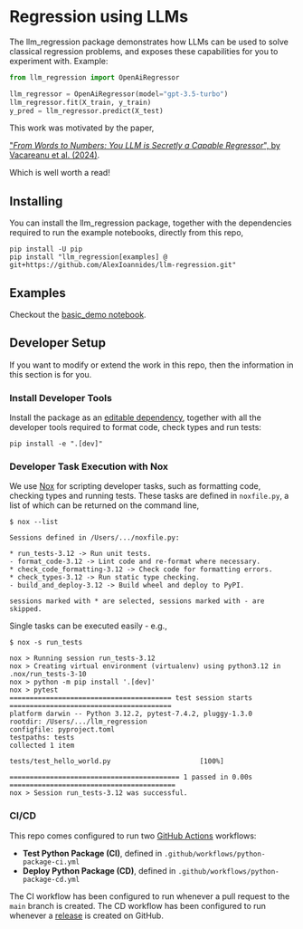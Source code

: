 # Regression using LLMs

The llm_regression package demonstrates how LLMs can be used to solve classical regression problems, and exposes these capabilities for you to experiment with. Example:

```python
from llm_regression import OpenAiRegressor

llm_regressor = OpenAiRegressor(model="gpt-3.5-turbo")
llm_regressor.fit(X_train, y_train)
y_pred = llm_regressor.predict(X_test)
```

This work was motivated by the paper,

["_From Words to Numbers: You LLM is Secretly a Capable Regressor_", by Vacareanu et al. (2024)](https://arxiv.org/abs/2404.07544).

Which is well worth a read!

## Installing

You can install the llm_regression package, together with the dependencies required to run the example notebooks, directly from this repo,

```text
pip install -U pip
pip install "llm_regression[examples] @ git+https://github.com/AlexIoannides/llm-regression.git"
```

## Examples

Checkout the [basic_demo notebook](https://github.com/AlexIoannides/llm-regression/tree/main/examples/basic_demo.ipynb).

## Developer Setup

If you want to modify or extend the work in this repo, then the information in this section is for you.

### Install Developer Tools

Install the package as an [editable dependency](https://setuptools.pypa.io/en/latest/userguide/development_mode.html), together with all the developer tools required to format code, check types and run tests:

```text
pip install -e ".[dev]"
```

### Developer Task Execution with Nox

We use [Nox](https://nox.thea.codes/en/stable/) for scripting developer tasks, such as formatting code, checking types and running tests. These tasks are defined in `noxfile.py`, a list of which can be returned on the command line,

```text
$ nox --list

Sessions defined in /Users/.../noxfile.py:

* run_tests-3.12 -> Run unit tests.
- format_code-3.12 -> Lint code and re-format where necessary.
* check_code_formatting-3.12 -> Check code for formatting errors.
* check_types-3.12 -> Run static type checking.
- build_and_deploy-3.12 -> Build wheel and deploy to PyPI.

sessions marked with * are selected, sessions marked with - are skipped.
```

Single tasks can be executed easily - e.g.,

```text
$ nox -s run_tests

nox > Running session run_tests-3.12
nox > Creating virtual environment (virtualenv) using python3.12 in .nox/run_tests-3-10
nox > python -m pip install '.[dev]'
nox > pytest 
======================================== test session starts ========================================
platform darwin -- Python 3.12.2, pytest-7.4.2, pluggy-1.3.0
rootdir: /Users/.../llm_regression
configfile: pyproject.toml
testpaths: tests
collected 1 item                                                                                                                                                         

tests/test_hello_world.py                      [100%]

========================================== 1 passed in 0.00s =========================================
nox > Session run_tests-3.12 was successful.
```

### CI/CD

This repo comes configured to run two [GitHub Actions](https://docs.github.com/en/actions) workflows:

- **Test Python Package (CI)**, defined in `.github/workflows/python-package-ci.yml`
- **Deploy Python Package (CD)**, defined in `.github/workflows/python-package-cd.yml`

The CI workflow has been configured to run whenever a pull request to the `main` branch is created. The CD workflow has been configured to run whenever a [release](https://docs.github.com/en/repositories/releasing-projects-on-github/managing-releases-in-a-repository) is created on GitHub.
